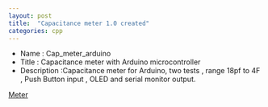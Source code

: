 ```yaml
---
layout: post
title:  "Capacitance meter 1.0 created"
categories: cpp
---
```



* Name : Cap_meter_arduino
* Title : Capacitance meter with Arduino microcontroller
* Description :Capacitance meter for Arduino, two tests , range 18pf to 4F , 
Push Button input , OLED and serial monitor output.

[Meter](https://github.com/gavinlyonsrepo/Cap_meter_arduino)
